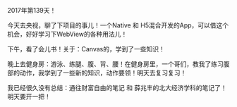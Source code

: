 2017年第139天！

今天去央视，聊了下项目的事儿！一个Native 和 H5混合开发的App，可以借这个机会，好好学习下WebView的各种用法儿！

下午，看了会儿书！关于：Canvas的，学到了一些知识！

晚上去健身房：游泳、练腿、腹、背、腰！在健身房里，一个哥们，教我了练习腹部的动作，我学到了一些新的知识，动作要领！明天去复习复习！

我已经很久没有总结：通往财富自由的笔记 和 薛兆丰的北大经济学科的笔记了！明天要开一把！

